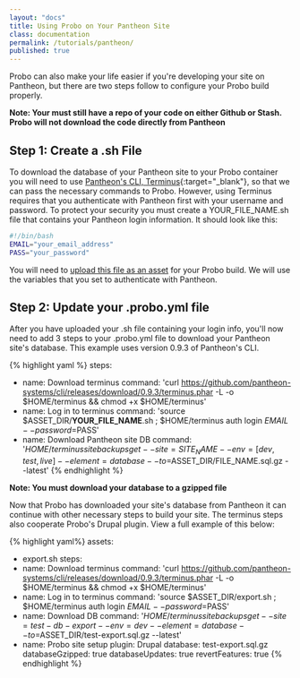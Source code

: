 ```yaml
---
layout: "docs"
title: Using Probo on Your Pantheon Site
class: documentation
permalink: /tutorials/pantheon/
published: true
---
```

Probo can also make your life easier if you're developing your site on Pantheon, but there are two steps follow to configure your Probo build properly.

**Note: Your must still have a repo of your code on either Github or Stash. Probo will not download the code directly from Pantheon**

## Step 1: Create a .sh File

To download the database of your Pantheon site to your Probo container you will need to use [Pantheon's CLI, Terminus](https://github.com/pantheon-systems/cli){:target="_blank"}, so that we can pass the necessary commands to Probo. However, using Terminus requires that you authenticate with Pantheon first with your username and password. To protect your security you must create a YOUR_FILE_NAME.sh file that contains your Pantheon login information. It should look like this:

```bash
#!/bin/bash
EMAIL="your_email_address"
PASS="your_password"
```

You will need to [upload this file as an asset](/docs/uploader/) for your Probo build. We will use the variables that you set to authenticate with Pantheon.

## Step 2: Update your .probo.yml file

After you have uploaded your .sh file containing your login info, you'll now need to add 3 steps to your .probo.yml file to download your Pantheon site's database. This example uses version 0.9.3 of Pantheon's CLI.

{% highlight yaml %}
steps:
  - name: Download terminus
    command: 'curl https://github.com/pantheon-systems/cli/releases/download/0.9.3/terminus.phar -L -o $HOME/terminus && chmod +x $HOME/terminus'
  - name: Log in to terminus
    command: 'source $ASSET_DIR/**YOUR_FILE_NAME**.sh ; $HOME/terminus auth login $EMAIL --password=$PASS'
  - name: Download Pantheon site DB
    command: '$HOME/terminus site backups get --site=SITE_NAME --env=[dev,test,live] --element=database --to=$ASSET_DIR/FILE_NAME.sql.gz --latest'
{% endhighlight %}

**Note: You must download your database to a gzipped file**

Now that Probo has downloaded your site's database from Pantheon it can continue with other necessary steps to build your site. The terminus steps also cooperate Probo's Drupal plugin. View a full example of this below:

{% highlight yaml%}
 assets:
   - export.sh
 steps:
   - name: Download terminus
     command: 'curl https://github.com/pantheon-systems/cli/releases/download/0.9.3/terminus.phar -L -o $HOME/terminus && chmod +x $HOME/terminus'
   - name: Log in to terminus
     command: 'source $ASSET_DIR/export.sh ; $HOME/terminus auth login $EMAIL --password=$PASS'
   - name: Download DB
     command: '$HOME/terminus site backups get --site=test-db-export --env=dev --element=database --to=$ASSET_DIR/test-export.sql.gz --latest'
   - name: Probo site setup
     plugin: Drupal
     database: test-export.sql.gz
     databaseGzipped: true
     databaseUpdates: true
     revertFeatures: true
{% endhighlight %}
